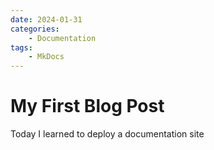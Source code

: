 ```yaml
---
date: 2024-01-31
categories:
    - Documentation
tags:
    - MkDocs
---
```


# My First Blog Post

Today I learned to deploy a documentation site